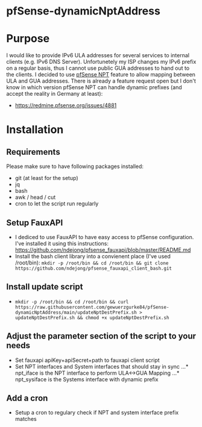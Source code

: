 # pfSense-dynamicNptAddress

# Purpose
I would like to provide IPv6 ULA addresses for several services to internal clients (e.g. IPv6 DNS Server). Unfortunetely my ISP changes my IPv6 prefix on a regular basis, thus I cannot use public GUA addresses to hand out to the clients. I decided to use [pfSense NPT](https://docs.netgate.com/pfsense/en/latest/nat/npt.html) feature to allow mapping between ULA and GUA addresses.
There is already a feature request open but I don't know in which version pfSense NPT can handle dynamic prefixes (and accept the reality in Germany at least):
- https://redmine.pfsense.org/issues/4881

# Installation
## Requirements
Please make sure to have following packages installed: 
* git (at least for the setup)
* jq
* bash
* awk / head / cut
* cron to let the script run regularly

## Setup FauxAPI
* I dediced to use FauxAPI to have easy access to pfSense configuration. I've installed it using this instructions: https://github.com/ndejong/pfsense_fauxapi/blob/master/README.md
* Install the bash client library into a convienent place (I've used /root/bin): 
`mkdir -p /root/bin && cd /root/bin && git clone https://github.com/ndejong/pfsense_fauxapi_client_bash.git`

## Install update script
* `mkdir -p /root/bin && cd /root/bin && curl https://raw.githubusercontent.com/gewuerzgurke84/pfSense-dynamicNptAddress/main/updateNptDestPrefix.sh > updateNptDestPrefix.sh && chmod +x updateNptDestPrefix.sh`

## Adjust the parameter section of the script to your needs
* Set fauxapi apiKey+apiSecret+path to fauxapi client script
* Set NPT interfaces and System interfaces that should stay in sync
...*  npt_iface is the NPT interface to perform ULA<->GUA Mapping
...* npt_sysiface is the Systems interface with dynamic prefix

## Add a cron
* Setup a cron to regulary check if NPT and system interface prefix matches

